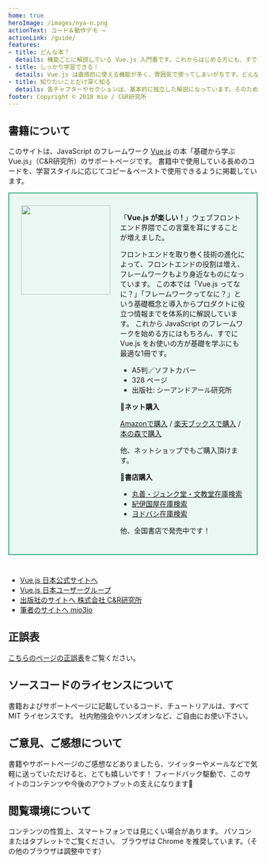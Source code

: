 ```yaml
---
home: true
heroImage: /images/nya-n.png
actionText: コード＆動作デモ →
actionLink: /guide/
features:
- title: どんな本？
  details: 機能ごとに解説している Vue.js 入門書です。これからはじめる方にも、すでに Vue.js をお使いの方にも、楽しんでいただける内容になっています。
- title: しっかり学習できる！
  details: Vue.js は直感的に使える機能が多く、雰囲気で使ってしまいがちです。どんなメリット＆デメリットがあるかも解説しているため、しっかりと学習できます。
- title: 知りたいことだけ深く知る
  details: 各チャプターやセクションは、基本的に独立した解説になっています。そのため、知りたい機能をピックアップして学習できます。
footer: Copyright © 2018 mio / C&R研究所
---
```



## 書籍について

このサイトは、JavaScript のフレームワーク [Vue.js](https://github.com/vuejs/vue) の本「基礎から学ぶ Vue.js」（C&R研究所）のサポートページです。
書籍中で使用している長めのコードを、学習スタイルに応じてコピー＆ペーストで使用できるように掲載しています。

<section class="home-book">
  <div class="home-book-image">
    <img src="/images/cover-s.png" width="180" class="home-book-thumb">
  </div>
  <div class="home-book-text">

「**Vue.js が楽しい！**」ウェブフロントエンド界隈でこの言葉を耳にすることが増えました。

フロントエンドを取り巻く技術の進化によって、フロントエンドの役割は増え、フレームワークもより身近なものになっています。
この本では「Vue.js ってなに？」「フレームワークってなに？」という基礎概念と導入からプロダクトに役立つ情報までを体系的に解説しています。
これから JavaScript のフレームワークを始める方にはもちろん、すでに Vue.js をお使いの方が基礎を学ぶにも最適な1冊です。

- A5判／ソフトカバー
- 328 ページ
- 出版社: シーアンドアール研究所

**🛒ネット購入**

[Amazonで購入](https://amzn.to/2qqtLxa)
/
[楽天ブックスで購入](https://hb.afl.rakuten.co.jp/hgc/16cc1616.c2b41262.16cc1617.d035e4f0/?pc=https%3A%2F%2Fitem.rakuten.co.jp%2Fbook%2F15467945%2F&m=http%3A%2F%2Fm.rakuten.co.jp%2Fbook%2Fi%2F19126139%2F&link_type=text&ut=eyJwYWdlIjoiaXRlbSIsInR5cGUiOiJ0ZXh0Iiwic2l6ZSI6IjEyOHgxMjgiLCJuYW0iOjEsIm5hbXAiOiJkb3duIiwiY29tIjoxLCJjb21wIjoiZG93biIsInByaWNlIjoxLCJib3IiOjEsImNvbCI6MH0%3D)
/
[本の森で購入](http://www.honmori.jp/SHOP/86354-245-7.html)

他、ネットショップでもご購入頂けます。

**📕書店購入**

- [丸善・ジュンク堂・文教堂在庫検索](https://honto.jp/netstore/pd-store_0629080941.html)
- [紀伊国屋在庫検索](https://www.kinokuniya.co.jp/disp/CKnSfStockSearchStoreSelect.jsp?CAT=01&GOODS_STK_NO=9784863542457)
- [ヨドバシ在庫検索](https://www.yodobashi.com/product/100000009002976395/)  

他、全国書店で発売中です！

  </div>
</section>

- [Vue.js 日本公式サイトへ](https://jp.vuejs.org/)
- [Vue.js 日本ユーザーグループ](https://github.com/vuejs-jp/home)
- [出版社のサイトへ 株式会社 C&R研究所](http://www.c-r.com/)
- [筆者のサイトへ mio3io](https://mio3io.com/)

## 正誤表

[こちらのページの正誤表](/guide/#正誤表)をご覧ください。

## ソースコードのライセンスについて

書籍およびサポートページに記載しているコード、チュートリアルは、すべて MIT ライセンスです。
社内勉強会やハンズオンなど、ご自由にお使い下さい。

## ご意見、ご感想について

書籍やサポートページのご感想などありましたら、ツイッターやメールなどで気軽に送っていただけると、とても嬉しいです！
フィードバック駆動で、このサイトのコンテンツや今後のアウトプットの支えになります🙏

## 閲覧環境について

コンテンツの性質上、スマートフォンでは見にくい場合があります。
パソコンまたはタブレットでご覧ください。
ブラウザは Chrome を推奨しています。（その他のブラウザは調整中です）


<style>
.home-book {
  display: flex;
  margin-bottom: 40px;
  padding: 24px;
  background: #ebf7f2;
  border: 2px solid #3ab383;
}
.home-book-text {
  margin-left: 20px;
}
.content.custom .home-book-thumb {
  max-width: inherit;
}
@media screen and (max-width: 767px) {
  .home-book {
    display: block;
  }
  .home-book-image {
    text-align: center;
  }
}
</style>
